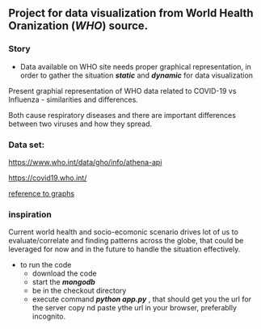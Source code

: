 

## Project for data visualization from World Health Oranization (__*WHO*__) source.

### Story
* Data available on WHO site needs proper graphical representation, in order to gather the situation _**static**_ and _**dynamic**_ for data visualization


Present graphial representation  of WHO data related to COVID-19 vs  Influenza - similarities and differences.

Both cause respiratory diseases and there are important differences between two viruses and how they spread.


### Data set:

https://www.who.int/data/gho/info/athena-api 

https://covid19.who.int/ 

[reference to graphs](https://ourworldindata.org/coronavirus-data-explorer?yScale=log&zoomToSelection=true&testsMetric=true&totalFreq=true&aligned=true&perCapita=true&smoothing=0&country=ATG~ARG~AFG~Africa~ALB&pickerMetric=location&pickerSort=asc)

### inspiration

Current world health and socio-ecomonic scenario drives lot of us to evaluate/correlate and finding patterns across the globe, that could be leveraged for now and in the future to handle the situation effectively. 

* to run the code 
  * download the code
  * start the __*mongodb*__
  * be in the checkout directory
  * execute command __*python app.py*__ , that should get you the url for the server copy nd paste ythe url in your browser, preferablly incognito.
